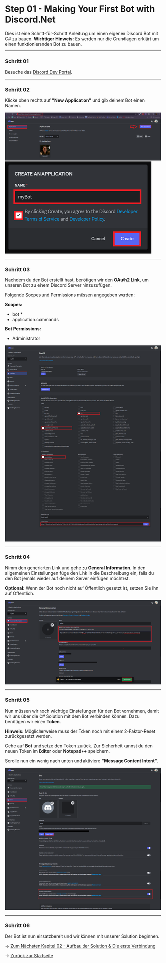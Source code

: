 # Step 01 - Making Your First Bot with Discord.Net

Dies ist eine Schritt-für-Schritt Anleitung um einen eigenen Discord Bot mit C# zu bauen. **Wichtiger Hinweis:** Es werden nur die Grundlagen erklärt um einen funktionierenden Bot zu bauen.

---

### Schritt 01
Besuche das [Discord Dev Portal](https://discord.com/developers/applications/).

---

### Schritt 02
Klicke oben rechts auf **"New Application"** und gib deinem Bot einen Namen.

![](./_images/Step01_AddNewApplication.png)
![](./_images/Step02_NameMyBot.png)

---

### Schritt 03
Nachdem du den Bot erstellt hast, benötigen wir den **OAuth2 Link**, um unseren Bot zu einem Discord Server hinzuzufügen. 

Folgende Socpes und Permissions müssen angegeben werden:

**Scopes:**
- bot *
- application.commands

**Bot Permissions:**
- Administrator

![](./_images/Step03_MyBotLinkgenerieren.png)

---

### Schritt 04
Nimm den generierten Link und gehe zu **General Information**. In den allgemeinen Einstellungen füge den Link in die Beschreibung ein, falls du den Bot jemals wieder auf deinem Server einfügen möchtest.

**Optional:** Wenn der Bot noch nicht auf Öffentlich gesetzt ist, setzen Sie ihn auf Öffentlich.

![](./_images/Step04_AddLinkIntoDescription.png)

---

### Schritt 05
Nun müssen wir noch wichtige Einstellungen für den Bot vornehmen, damit wir uns über die C# Solution mit dem Bot verbinden können. Dazu benötigen wir einen **Token**. 

**Hinweis:** Möglicherweise muss der Token noch mit einem 2-Faktor-Reset zurückgesetzt werden.

Gehe auf **Bot** und setze den Token zurück. Zur Sicherheit kannst du den neuen Token im **Editor** oder **Notepad++** speichern.

Scrolle nun ein wenig nach unten und aktiviere **"Message Content Intent"**.

![](./_images/Step05_ResetToken.png)

---

### Schritt 06
Der Bot ist nun einsatzbereit und wir können mit unserer Solution beginnen. 

-> [Zum Nächsten Kapitel 02 - Aufbau der Solution & Die erste Verbindung](/Guide/Step02/README.md)

-> [Zurück zur Startseite](/README.md)